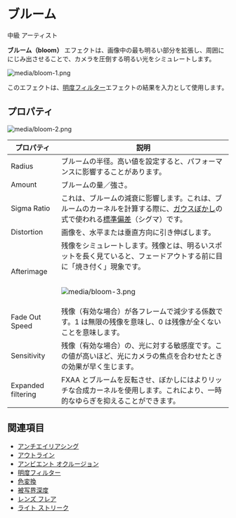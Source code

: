 # ブルーム
<!--
# Bloom
-->

<span class="label label-doc-level">中級</span>
<span class="label label-doc-audience">アーティスト</span>
<!--
<span class="label label-doc-level">Intermediate</span>
<span class="label label-doc-audience">Artist</span>
-->

**ブルーム（bloom）** エフェクトは、画像中の最も明るい部分を拡張し、周囲ににじみ出させることで、カメラを圧倒する明るい光をシミュレートします。
<!--
The **bloom** effect takes the brightest areas of an image, extends them, and bleeds them into the surrounding areas to simulate bright light overwhelming the camera.
-->

![media/bloom-1.png](media/bloom-1.png) 

このエフェクトは、[明度フィルター](bright-filter.md)エフェクトの結果を入力として使用します。
<!--
It uses the result of the [bright filter](bright-filter.md) effect as input.
-->

## プロパティ
<!--
## Properties
-->

![media/bloom-2.png](media/bloom-2.png) 

| プロパティ      | 説明
| -------------- | ---- 
| Radius         | ブルームの半径。高い値を設定すると、パフォーマンスに影響することがあります。
| Amount         | ブルームの量／強さ。
| Sigma Ratio    | これは、ブルームの減衰に影響します。これは、ブルームのカーネルを計算する際に、[ガウスぼかし](https://ja.wikipedia.org/wiki/%E3%82%AC%E3%82%A6%E3%82%B7%E3%82%A2%E3%83%B3%E3%81%BC%E3%81%8B%E3%81%97)の式で使われる[標準偏差](https://ja.wikipedia.org/wiki/%E6%A8%99%E6%BA%96%E5%81%8F%E5%B7%AE)（シグマ）です。
| Distortion     | 画像を、水平または垂直方向に引き伸ばします。
| Afterimage     | 残像をシミュレートします。残像とは、明るいスポットを長く見ていると、フェードアウトする前に目に「焼き付く」現象です。<p><br>![media/bloom-3.png](media/bloom-3.png)                                                                        
| Fade Out Speed | 残像（有効な場合）が各フレームで減少する係数です。1 は無限の残像を意味し、0 は残像が全くないことを意味します。
| Sensitivity    | 残像（有効な場合）の、光に対する敏感度です。この値が高いほど、光にカメラの焦点を合わせたときの効果が早く生じます。
| Expanded filtering | FXAA とブルームを反転させ、ぼかしにはよりリッチな合成カーネルを使用します。これにより、一時的なゆらぎを抑えることができます。

<!--
| Property       | Description 
| -------------- | ---- 
| Radius         | Radius of the bloom. Note that high values can affect performance.        
| Amount         | Amount/strength of bloom. 
| Sigma Ratio    | This affects the fall-off of the bloom. It's the [standard deviation](http://en.wikipedia.org/wiki/Standard_deviation) (sigma) used in the [Gaussian blur](http://en.wikipedia.org/wiki/Gaussian_blur) formula when calculating the kernel of the bloom. 
| Distortion     | Stretches the image horizontally or vertically.
| Afterimage     | Simulates [afterimage (Wikipedia)](http://en.wikipedia.org/wiki/Afterimage) — the effect of bright spots "burning" into the  retina the longer you look at them, before fading away.  <p><br>![media/bloom-3.png](media/bloom-3.png)                                                                        
| Fade Out Speed | The factor by which the afterimage (if enabled) decreases at each frame (1 means infinite persistence, while 0 means no persistence at all)
| Sensitivity    | How sensitive the afterimage (if enabled) is to light. The higher this value is, the faster the effect is created when the camera focuses on a light.
| Expanded filtering | Reverses FXAA and bloom, and uses a richer convolution kernel during blurring. This helps reduce temporal shimmering.
-->

## 関連項目
<!--
## See also
-->

* [アンチエイリアシング](anti-aliasing.md)
* [アウトライン](outline.md)
* [アンビエント オクルージョン](ambient-occlusion.md)
* [明度フィルター](bright-filter.md)
* [色変換](color-transforms/index.md)
* [被写界深度](depth-of-field.md)
* [レンズ フレア](lens-flare.md)
* [ライト ストリーク](light-streaks.md)

<!--
* [Anti-aliasing](anti-aliasing.md)
* [Outline](outline.md)
* [Ambient occlusion](ambient-occlusion.md)
* [Bright filter](bright-filter.md)
* [Color transforms](color-transforms/index.md)
* [Depth of field](depth-of-field.md)
* [Lens flare](lens-flare.md)
* [Light streaks](light-streaks.md)
-->

